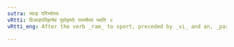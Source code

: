 ```yaml
---
sutra: व्याङ् परिभ्योरमः
vRtti: विआङ्परिइत्येवं पूर्वाद्रमतेः परस्मैपदं भवति ॥
vRtti_eng: After the verb _ram_ to sport, preceded by _vi_ and an, _parasmaipada_ is used.

---
```

